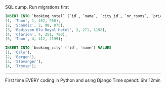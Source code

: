 SQL dump. Run migrations first

```sql
INSERT INTO `booking_hotel` (`id`, `name`, `city_id`, `nr_rooms`, `price`) VALUES
(1, 'Thon', 1, 452, 980),
(2, 'Scandic', 2, 98, 875),
(3, 'Radisson Blu Royal Hotel', 3, 271, 1198),
(4, 'Clarion', 4, 251, 780),
(5, 'Thon', 4, 412, 2199);
```
```sql
INSERT INTO `booking_city` (`id`, `name`) VALUES
(1, 'Oslo'),
(2, 'Bergen'),
(3, 'Stavanger'),
(4, 'Tromsø');
```
- - - -

First time EVERY coding in Python and using Django
Time spendt: 6hr 12min
